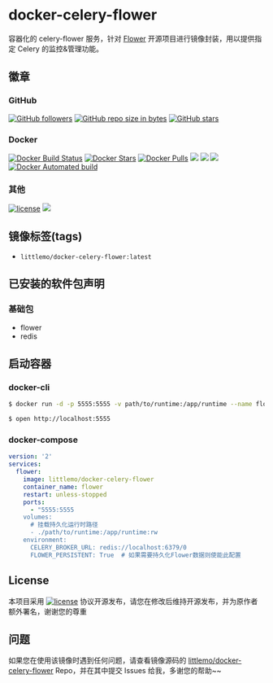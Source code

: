 # docker-celery-flower

容器化的 celery-flower 服务，针对 [Flower](https://github.com/mher/flower) 开源项目进行镜像封装，用以提供指定 Celery 的监控&管理功能。

## 徽章
### GitHub

[![GitHub followers](https://img.shields.io/github/followers/littlemo.svg?label=github%20follow)](https://github.com/littlemo) [![GitHub repo size in bytes](https://img.shields.io/github/repo-size/littlemo/docker-celery-flower.svg)](https://github.com/littlemo/docker-celery-flower) [![GitHub stars](https://img.shields.io/github/stars/littlemo/docker-celery-flower.svg?label=github%20stars)](https://github.com/littlemo/docker-celery-flower)

### Docker

[![Docker Build Status](https://img.shields.io/docker/build/littlemo/docker-celery-flower.svg)](https://hub.docker.com/r/littlemo/docker-celery-flower/) [![Docker Stars](https://img.shields.io/docker/stars/littlemo/docker-celery-flower.svg)](https://hub.docker.com/r/littlemo/docker-celery-flower/) [![Docker Pulls](https://img.shields.io/docker/pulls/littlemo/docker-celery-flower.svg)](https://hub.docker.com/r/littlemo/docker-celery-flower/) [![](https://images.microbadger.com/badges/image/littlemo/docker-celery-flower.svg)](https://microbadger.com/images/littlemo/docker-celery-flower) [![](https://images.microbadger.com/badges/commit/littlemo/docker-celery-flower.svg)](https://microbadger.com/images/littlemo/docker-celery-flower) [![](https://images.microbadger.com/badges/version/littlemo/docker-celery-flower.svg)](https://microbadger.com/images/littlemo/docker-celery-flower) [![Docker Automated build](https://img.shields.io/docker/automated/littlemo/docker-celery-flower.svg)](https://hub.docker.com/r/littlemo/docker-celery-flower/)

### 其他

[![license](https://img.shields.io/github/license/littlemo/docker-celery-flower.svg)](https://github.com/littlemo/docker-celery-flower) [![](https://img.shields.io/badge/bitcoin-donate-green.svg)](https://keybase.io/littlemo)

## 镜像标签(tags)

- `littlemo/docker-celery-flower:latest`

## 已安装的软件包声明
### 基础包

- flower
- redis

## 启动容器
### docker-cli

```bash
$ docker run -d -p 5555:5555 -v path/to/runtime:/app/runtime --name flower littlemo/docker-celery-flower:latest

$ open http://localhost:5555
```

### docker-compose

```yml
version: '2'
services:
  flower:
    image: littlemo/docker-celery-flower
    container_name: flower
    restart: unless-stopped
    ports:
      - "5555:5555
    volumes:
      # 挂载持久化运行时路径
      - ./path/to/runtime:/app/runtime:rw
    environment:
      CELERY_BROKER_URL: redis://localhost:6379/0
      FLOWER_PERSISTENT: True  # 如果需要持久化Flower数据则使能此配置
```

## License

本项目采用 [![license](https://img.shields.io/github/license/littlemo/docker-celery-flower.svg)](https://github.com/littlemo/docker-celery-flower) 协议开源发布，请您在修改后维持开源发布，并为原作者额外署名，谢谢您的尊重


## 问题

如果您在使用该镜像时遇到任何问题，请查看镜像源码的 [littlemo/docker-celery-flower](https://github.com/littlemo/docker-celery-flower) Repo，并在其中提交 Issues 给我，多谢您的帮助~~
